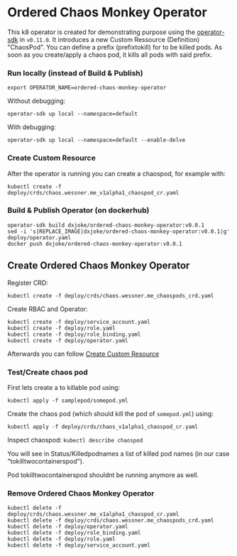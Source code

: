 # Ordered Chaos Monkey Operator
This k8 operator is created for demonstrating purpose using the [operator-sdk](https://github.com/operator-framework/operator-sdk) in `v0.11.0`. 
It introduces a new Custom Ressource (Definition) "ChaosPod". 
You can define a prefix (prefixtokill) for to be killed pods.
As soon as you create/apply a chaos pod, it kills all pods with said prefix.


### Run locally (instead of Build & Publish)
`export OPERATOR_NAME=ordered-chaos-monkey-operator`

Without debugging:

`operator-sdk up local --namespace=default`

With debugging:

`operator-sdk up local --namespace=default --enable-delve`

### Create Custom Resource
After the operator is running you can create a chaospod, for example with:

`kubectl create -f deploy/crds/chaos.wessner.me_v1alpha1_chaospod_cr.yaml`


### Build & Publish Operator (on dockerhub)
```
operator-sdk build dxjoke/ordered-chaos-monkey-operator:v0.0.1
sed -i 's|REPLACE_IMAGE|dxjoke/ordered-chaos-monkey-operator:v0.0.1|g' deploy/operator.yaml
docker push dxjoke/ordered-chaos-monkey-operator:v0.0.1
```

## Create Ordered Chaos Monkey Operator
Register CRD:

`kubectl create -f deploy/crds/chaos.wessner.me_chaospods_crd.yaml`

Create RBAC and Operator:
```
kubectl create -f deploy/service_account.yaml
kubectl create -f deploy/role.yaml
kubectl create -f deploy/role_binding.yaml
kubectl create -f deploy/operator.yaml
```

Afterwards you can follow [Create Custom Resource](#create-custom-resource)

### Test/Create chaos pod
First lets create a to killable pod using:

`kubectl apply -f samplepod/somepod.yml`

Create the chaos pod (which should kill the pod of `somepod.yml`) using:

`kubectl apply -f deploy/crds/chaos_v1alpha1_chaospod_cr.yaml`


Inspect chaospod:
`kubectl describe chaospod`

You will see in Status/Killedpodnames a list of killed pod names (in our case "tokilltwocontainerspod"). 

Pod tokilltwocontainerspod shouldnt be running anymore as well.



### Remove Ordered Chaos Monkey Operator

```
kubectl delete -f deploy/crds/chaos.wessner.me_v1alpha1_chaospod_cr.yaml
kubectl delete -f deploy/crds/chaos.wessner.me_chaospods_crd.yaml
kubectl delete -f deploy/operator.yaml
kubectl delete -f deploy/role_binding.yaml
kubectl delete -f deploy/role.yaml
kubectl delete -f deploy/service_account.yaml
```